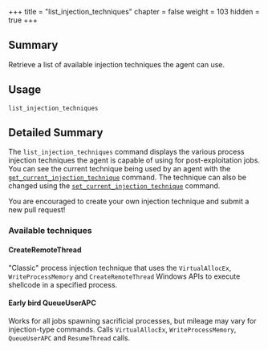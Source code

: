 +++
title = "list_injection_techniques"
chapter = false
weight = 103
hidden = true
+++

## Summary
Retrieve a list of available injection techniques the agent can use.

## Usage
```
list_injection_techniques
```

## Detailed Summary
The `list_injection_techniques` command displays the various process injection techniques the agent is capable of using for post-exploitation jobs. You can see the current technique being used by an agent with the [`get_current_injection_technique`](/agents/apollo/commands/get_current_injection_technique/) command. The technique can also be changed using the [`set_current_injection_technique`](/agents/apollo/commands/set_current_injection_technique/) command.

You are encouraged to create your own injection technique and submit a new pull request!

### Available techniques

#### CreateRemoteThread
"Classic" process injection technique that uses the `VirtualAllocEx`, `WriteProcessMemory` and `CreateRemoteThread` Windows APIs to execute shellcode in a specified process.

#### Early bird QueueUserAPC
Works for all jobs spawning sacrificial processes, but mileage may vary for injection-type commands. Calls `VirtualAllocEx`, `WriteProcessMemory`, `QueueUserAPC` and `ResumeThread` calls.
